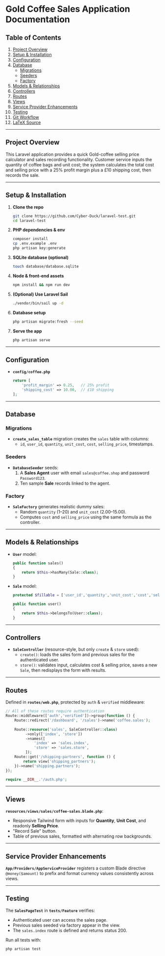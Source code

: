# Gold Coffee Sales Application Documentation

## Table of Contents
1. [Project Overview](#project-overview)
2. [Setup & Installation](#setup--installation)
3. [Configuration](#configuration)
4. [Database](#database)
   - [Migrations](#migrations)
   - [Seeders](#seeders)
   - [Factory](#factory)
5. [Models & Relationships](#models--relationships)
6. [Controllers](#controllers)
7. [Routes](#routes)
8. [Views](#views)
9. [Service Provider Enhancements](#service-provider-enhancements)
10. [Testing](#testing)
11. [Git Workflow](#git-workflow)
12. [LaTeX Source](#latex-source)

---

## Project Overview
This Laravel application provides a quick Gold-coffee selling price calculator and sales recording functionality. Customer service inputs the quantity of coffee bags and unit cost; the system calculates the total cost and selling price with a 25% profit margin plus a £10 shipping cost, then records the sale.

---

## Setup & Installation

1. **Clone the repo**
   ```bash
   git clone https://github.com/Cyber-Duck/laravel-test.git
   cd laravel-test
   ```

2. **PHP dependencies & env**
   ```bash
   composer install
   cp .env.example .env
   php artisan key:generate
   ```

3. **SQLite database (optional)**
   ```bash
   touch database/database.sqlite
   ```

4. **Node & front-end assets**
   ```bash
   npm install && npm run dev
   ```

5. **(Optional) Use Laravel Sail**
   ```bash
   ./vendor/bin/sail up -d
   ```

6. **Database setup**
   ```bash
   php artisan migrate:fresh --seed
   ```

7. **Serve the app**
   ```bash
   php artisan serve
   ```

---

## Configuration
- **`config/coffee.php`**
  ```php
  return [
      'profit_margin' => 0.25,   // 25% profit
      'shipping_cost' => 10.00,  // £10 shipping
  ];
  ```

---

## Database

### Migrations
- **`create_sales_table`** migration creates the `sales` table with columns:
  - `id`, `user_id`, `quantity`, `unit_cost`, `cost`, `selling_price`, timestamps.

### Seeders
- **`DatabaseSeeder`** seeds:
  1. A **Sales Agent** user with email `sales@coffee.shop` and password `Password123`.
  2. Ten sample **Sale** records linked to the agent.

### Factory
- **`SaleFactory`** generates realistic dummy sales:
  - Random `quantity` (1–20) and `unit_cost` (2.00–15.00).
  - Computes `cost` and `selling_price` using the same formula as the controller.

---

## Models & Relationships

- **`User`** model:
  ```php
  public function sales()
  {
      return $this->hasMany(Sale::class);
  }
  ```

- **`Sale`** model:
  ```php
  protected $fillable = ['user_id','quantity','unit_cost','cost','selling_price'];

  public function user()
  {
      return $this->belongsTo(User::class);
  }
  ```

---

## Controllers

- **`SaleController`** (resource-style, but only `create` & `store` used):
  - `create()`: loads the sales form and previous sales for the authenticated user.
  - `store()`: validates input, calculates cost & selling price, saves a new `Sale`, then redisplays the form with results.

---

## Routes
Defined in **`routes/web.php`**, protected by `auth` & `verified` middleware:
```php
// All of these routes require authentication
Route::middleware(['auth','verified'])->group(function () {
    Route::redirect('/dashboard', '/sales')->name('coffee.sales');
    
    Route::resource('sales', SaleController::class)
         ->only(['index', 'store'])
         ->names([
             'index' => 'sales.index',
             'store' => 'sales.store',
         ]);
    Route::get('/shipping-partners', function () {
        return view('shipping_partners');
    })->name('shipping.partners');
});

require __DIR__.'/auth.php';
```

---

## Views

**`resources/views/sales/coffee-sales.blade.php`**:
- Responsive Tailwind form with inputs for **Quantity**, **Unit Cost**, and readonly **Selling Price**.
- "Record Sale" button.
- Table of previous sales, formatted with alternating row backgrounds.

---

## Service Provider Enhancements

**`App/Providers/AppServiceProvider`** registers a custom Blade directive `@money($amount)` to prefix and format currency values consistently across views.

---

## Testing

The **`SalesPageTest`** in **`tests/Feature`** verifies:
- Authenticated user can access the sales page.
- Previous sales seeded via factory appear in the view.
- The `sales.index` route is defined and returns status 200.

Run all tests with:
```bash
php artisan test
```
